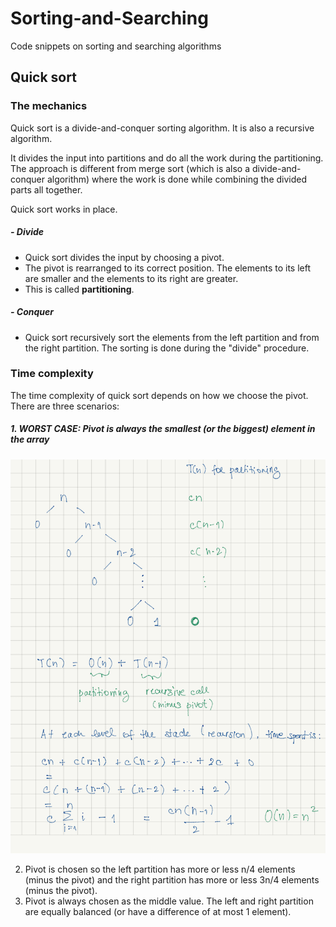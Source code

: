 # Sorting-and-Searching
Code snippets on sorting and searching algorithms

## Quick sort
### The mechanics
Quick sort is a divide-and-conquer sorting algorithm. It is also a recursive algorithm.

It divides the input into partitions and do all the work during the partitioning.
The approach is different from merge sort (which is also a divide-and-conquer algorithm) where the work is done while 
combining the divided parts all together. 

Quick sort works in place.

##### - Divide
- Quick sort divides the input by choosing a pivot. 
- The pivot is rearranged to its correct position. The elements to its left are smaller and the elements  to its right 
are greater.
- This is called __partitioning__.

##### - Conquer
- Quick sort recursively sort the elements from the left partition and from the right partition. The sorting is done 
during the "divide" procedure.

### Time complexity

The time complexity of quick sort depends on how we choose the pivot. There are three scenarios:

##### 1. __WORST CASE__: Pivot is always the smallest (or the biggest) element in the array

![Quick sort worst case analysis](./quicksort/images/quicksort-bigO-worstcase.png)


2. Pivot is chosen so the left partition has more or less n/4 elements (minus the pivot) and the right partition has 
more or less 3n/4 elements (minus the pivot).
3. Pivot is always chosen as the middle value. The left and right partition are equally balanced (or have a difference of 
at most 1 element).







